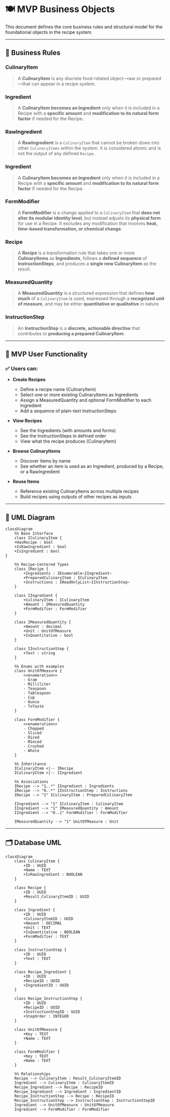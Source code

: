 # 🍽️ MVP Business Objects

This document defines the core business rules and structural model for the foundational objects in the recipe system.

---

## 🧠 Business Rules

### CulinaryItem
> A **CulinaryItem** is any discrete food-related object—raw or prepared—that can appear in a recipe system.

### Ingredient
> A **CulinaryItem becomes an Ingredient** only when it is included in a Recipe with a **specific amount** and **modification to its natural form factor** if needed for the Recipe.

### RawIngredient
> A **RawIngredient** is a `CulinaryItem` that cannot be broken down into other `CulinaryItems` within the system. It is considered atomic and is not the output of any defined `Recipe`.

### Ingredient
> A **CulinaryItem becomes an Ingredient** only when it is included in a Recipe with a **specific amount** and **modification to its natural form factor** if needed for the Recipe.

### FormModifier
> A **FormModifier** is a change applied to a `CulinaryItem` that **does not alter its modular identity level**, but instead adjusts its **physical form** for use in a Recipe. It excludes any modification that involves **heat, time-based transformation, or chemical change**.

### Recipe
> A **Recipe** is a transformation rule that takes one or more **CulinaryItems** as **Ingredients**, follows a **defined sequence** of **InstructionSteps**, and produces a **single new CulinaryItem** as the result.

### MeasuredQuantity
> A **MeasuredQuantity** is a structured expression that defines **how much** of a `CulinaryItem` is used, expressed through a **recognized unit of measure**, and may be either **quantitative or qualitative** in nature.

### InstructionStep
> An **InstructionStep** is a **discrete, actionable directive** that contributes to **producing a prepared CulinaryItem**.

---

## 🧰 MVP User Functionality

### ✅ Users can:

- **Create Recipes**
  - Define a recipe name (CulinaryItem)
  - Select one or more existing CulinaryItems as Ingredients
  - Assign a MeasuredQuantity and optional FormModifier to each Ingredient
  - Add a sequence of plain-text InstructionSteps

- **View Recipes**
  - See the Ingredients (with amounts and forms)
  - See the InstructionSteps in defined order
  - View what the recipe produces (CulinaryItem)

- **Browse CulinaryItems**
  - Discover items by name
  - See whether an item is used as an Ingredient, produced by a Recipe, or a RawIngredient

- **Reuse Items**
  - Reference existing CulinaryItems across multiple recipes
  - Build recipes using outputs of other recipes as inputs

---

## 🧩 UML Diagram

```mermaid
classDiagram
    %% Base Interface
    class ICulinaryItem {
    +HasRecipe : bool
    +IsRawIngredient : bool
    +IsIngredient : bool
}

    %% Recipe-Centered Types
    class IRecipe {
        +Ingredients : IEnumerable~IIngredient~
        +PreparedCulinaryItem : ICulinaryItem
        +Instructions : IReadOnlyList~IInstructionStep~
    }

    class IIngredient {
        +CulinaryItem : ICulinaryItem
        +Amount : IMeasuredQuantity
        +FormModifier : FormModifier
    }

    class IMeasuredQuantity {
        +Amount : decimal
        +Unit : UnitOfMeasure
        +IsQuantitative : bool
    }

    class IInstructionStep {
        +Text : string
    }

    %% Enums with examples
    class UnitOfMeasure {
        <<enumeration>>
        - Gram
        - Milliliter
        - Teaspoon
        - Tablespoon
        - Cup
        - Ounce
        - ToTaste
    }

    class FormModifier {
        <<enumeration>>
        - Chopped
        - Sliced
        - Diced
        - Minced
        - Crushed
        - Whole
    }

    %% Inheritance
    ICulinaryItem <|-- IRecipe
    ICulinaryItem <|-- IIngredient

    %% Associations
    IRecipe --> "1..*" IIngredient : Ingredients
    IRecipe --> "0..*" IInstructionStep : Instructions
    IRecipe --> "1" ICulinaryItem : PreparedCulinaryItem

    IIngredient --> "1" ICulinaryItem : CulinaryItem
    IIngredient --> "1" IMeasuredQuantity : Amount
    IIngredient --> "0..1" FormModifier : FormModifier

    IMeasuredQuantity --> "1" UnitOfMeasure : Unit
```

---

## 🗂️ Database UML

```mermaid
classDiagram
    class CulinaryItem {
        +ID : UUID
        +Name : TEXT
        +IsRawIngredient : BOOLEAN
    }

    class Recipe {
        +ID : UUID
        +Result_CulinaryItemID : UUID
    }

    class Ingredient {
        +ID : UUID
        +CulinaryItemID : UUID
        +Amount : DECIMAL
        +Unit : TEXT
        +IsQuantitative : BOOLEAN
        +FormModifier : TEXT
    }

    class InstructionStep {
        +ID : UUID
        +Text : TEXT
    }

    class Recipe_Ingredient {
        +ID : UUID
        +RecipeID : UUID
        +IngredientID : UUID
    }

    class Recipe_InstructionStep {
        +ID : UUID
        +RecipeID : UUID
        +InstructionStepID : UUID
        +StepOrder : INTEGER
    }

    class UnitOfMeasure {
        +Key : TEXT
        +Name : TEXT
    }

    class FormModifier {
        +Key : TEXT
        +Name : TEXT
    }

    %% Relationships
    Recipe --> CulinaryItem : Result_CulinaryItemID
    Ingredient --> CulinaryItem : CulinaryItemID
    Recipe_Ingredient --> Recipe : RecipeID
    Recipe_Ingredient --> Ingredient : IngredientID
    Recipe_InstructionStep --> Recipe : RecipeID
    Recipe_InstructionStep --> InstructionStep : InstructionStepID
    Ingredient --> UnitOfMeasure : UnitOfMeasure
    Ingredient --> FormModifier : FormModifier
```
